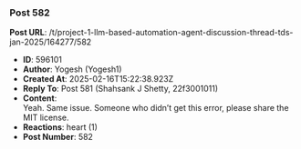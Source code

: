 ### Post 582
**Post URL**: /t/project-1-llm-based-automation-agent-discussion-thread-tds-jan-2025/164277/582
- **ID**: 596101
- **Author**: Yogesh (Yogesh1)
- **Created At**: 2025-02-16T15:22:38.923Z
- **Reply To**: Post 581 (Shahsank J Shetty, 22f3001011)
- **Content**:  
  Yeah. Same issue. Someone who didn’t get this error, please share the MIT license.
- **Reactions**: heart (1)
- **Post Number**: 582

